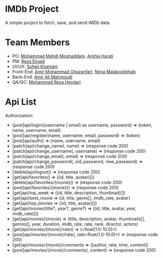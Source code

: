 # IMDb Project
A simple porject to fetch, save, and send IMDb data.

# Team Members
- PO: [Mohammad Mahdi Moghaddam](https://github.com/Moghaddm), [Arshia Harati](https://github.com/ArshiaHarati)
- PM: [Reza Emadi](https://github.com/captain-SRED)
- UI/UX: [Soheil Khanjani](https://github.com/defSoheil)
- Front-End: [Amir Mohammad Ghazanfari](https://github.com/amirchi007), [Nima Malakootikhah](https://github.com/Nima8FT)
- Back-End: [Amir Ali Mahmoudi](https://github.com/Dr-Bad)
- QA/QC: [Mohammad Reza Heydari](https://github.com/m20r05)

# Api List
Authorization: <token>
- [post]api/login((username | email) as username, password) => (token, name, username, email)
- [post]api/register(name, username, email, password) => (token)
- [post]api/auth(<token>) => (name, username, email)
- [patch]api/change_name(<token>, name) => (response code 200)
- [patch]api/change_username(<token>, username) => (response code 200)
- [patch]api/change_email(<token>, email) => (response code 200)
- [patch]api/change_password(<token>, old_password, new_password) => (response code 200)
- [delete]api/logout(<token>) => (response code 200)
- [get]api/favorites(<token>) => ((id, title, avatar)[])
- [delete]api/favorites/{movie}(<token>) => (response code 200)
- [post]api/favorites/{movie}(<token>) => (response code 200)
- [get]api/top_week => ((id, title, description, thumbnail)[])
- [get]api/best_movie => (id, title, genre[], imdb_rate, avatar)
- [get]api/top_movies => ((id, title, avatar)[])
- [get]api/movies(title?, year?, genre?) => ((id, title, avatar, year, imdb_rate)[])
- [get]api/movies/{movie} => (title, description, avatar, thumbnails[], genres[], year, duration, imdb_rate, rate, rank, director, actors)
- [get]api/movies/{movie}/rate(<token>) => (<float(1.0-10.0)>)
- [post]api/movies/{movie}/rate(<token>, rate<float(1.0-10.0)>) => (response code 200)
- [get]api/movies/{movie}/comments => ([author, rate, time, content])
- [post]api/movies/{movie}/comments(<token>, content) => (response code 200)